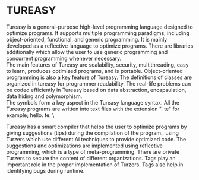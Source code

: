 # TUREASY
Tureasy is a general-purpose high-level programming language designed to optimize programs. It supports multiple programming paradigms, including object-oriented, functional, and generic programming. It is mainly developed as a reflective language to optimize programs. There are libraries additionally which allow the user to use generic programming and concurrent programming whenever necessary.\
The main features of Tureasy are scalability, security, multithreading, easy to learn, produces optimized programs, and is portable. 
Object-oriented programming is also a key feature of Tureasy. The definitions of classes are organized in tureasy for programmer readability. The real-life problems can be coded efficiently in Tureasy based on data abstraction, encapsulation, data hiding and polymorphism. \
The symbols form a key aspect in the Tureasy language syntax.
All the Tureasy programs are written into text files with the extension ". te" for example; hello. te. \


Tureasy has a smart compiler that helps the user to optimize programs by giving suggestions (tips) during the compilation of the program., using Turzers which use different Ai techniques to provide optimized code.  The suggestions and optimizations are implemented using reflective programming, which is a type of meta-programming. There are private Turzers to secure the content of different organizations. Tags play an important role in the proper implementation of Turzers. Tags also help in identifying bugs during runtime. 

